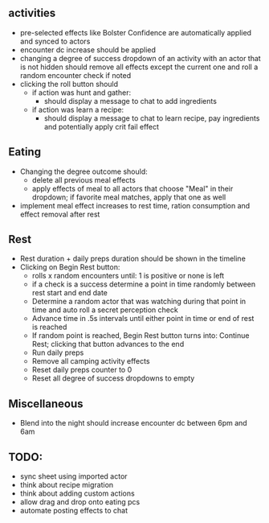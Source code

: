 ## activities
* pre-selected effects like Bolster Confidence are automatically applied and synced to actors
* encounter dc increase should be applied
* changing a degree of success dropdown of an activity with an actor that is not hidden should remove all effects except the current one and roll a random encounter check if noted
* clicking the roll button should
  * if action was hunt and gather:
    * should display a message to chat to add ingredients
  * if action was learn a recipe:
    * should display a message to chat to learn recipe, pay ingredients and potentially apply crit fail effect

## Eating
* Changing the degree outcome should:
  * delete all previous meal effects
  * apply effects of meal to all actors that choose "Meal" in their dropdown; if favorite meal matches, apply that one as well
* implement meal effect increases to rest time, ration consumption and effect removal after rest


## Rest
* Rest duration + daily preps duration should be shown in the timeline
* Clicking on Begin Rest button:
  * rolls x random encounters until: 1 is positive or none is left
  * if a check is a success determine a point in time randomly between rest start and end date
  * Determine a random actor that was watching during that point in time and auto roll a secret perception check
  * Advance time in .5s intervals until either point in time or end of rest is reached
  * If random point is reached, Begin Rest button turns into: Continue Rest; clicking that button advances to the end
  * Run daily preps
  * Remove all camping activity effects
  * Reset daily preps counter to 0
  * Reset all degree of success dropdowns to empty

## Miscellaneous
* Blend into the night should increase encounter dc between 6pm and 6am

## TODO:
* sync sheet using imported actor
* think about recipe migration
* think about adding custom actions
* allow drag and drop onto eating pcs
* automate posting effects to chat

